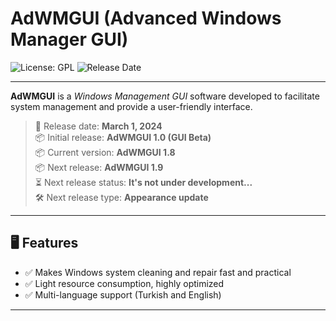 # AdWMGUI (Advanced Windows Manager GUI)

![License: GPL](https://img.shields.io/badge/License-GPL-blue.svg)
![Release Date](https://img.shields.io/badge/Release%20Date-2024--03--01-brightgreen)

---

**AdWMGUI** is a *Windows Management GUI* software developed to facilitate system management and provide a user-friendly interface.  
> 📅 Release date: **March 1, 2024**   
> 📦 Initial release: **AdWMGUI 1.0 (GUI Beta)**   
> 📦 Current version: **AdWMGUI 1.8**   
> 📦 Next release: **AdWMGUI 1.9**   
> ⏳ Next release status: **It's not under development...**   
> 🛠️ Next release type: **Appearance update**

---

## 🖥️ Features

- ✅ Makes Windows system cleaning and repair fast and practical
- ✅ Light resource consumption, highly optimized
- ✅ Multi-language support (Turkish and English)

---
